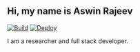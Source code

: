 ## Hi, my name is Aswin Rajeev

[![Build](https://github.com/aswinrajeev/aswinrajeev.github.io/actions/workflows/build/badge.svg)](https://github.com/aswinrajeev/aswinrajeev.github.io/actions/workflows/page_build.yml)
[![Deploy](https://github.com/aswinrajeev/aswinrajeev.github.io/actions/workflows/build_and_deploy.yml/badge.svg)](https://github.com/aswinrajeev/aswinrajeev.github.io/actions/workflows/page_build.yml)

I am a researcher and full stack developer. 
